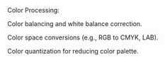 Color Processing:

Color balancing and white balance correction.

Color space conversions (e.g., RGB to CMYK, LAB).

Color quantization for reducing color palette.
